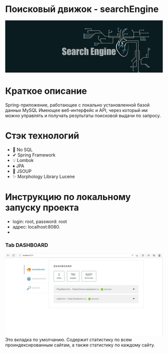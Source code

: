 #  Поисковый движок - searchEngine
 <a href="https://starrocks.io/index">
   </a>
    <a href="https://starrocks.io/index">
    <img  width="900" src="https://github.com/alexeyBel0v/searchEngine/blob/main/data/pic/main.jpg">
   </a>
   
# Краткое описание
Spring-приложение, работающее с
локально установленной базой данных MySQL
Имеющее веб-интерфейс и API, через который им можно управлять и получать
результаты поисковой выдачи по запросу.

# Стэк технологий
* 🥝 No SQL 
* ✔  Spring Framework
* 💡  Lombok
* ♦   JPA
* 🧩 JSOUP
* ✨ Morphology Library Lucene

# Инструкцию по локальному запуску проекта

* login: root, password: root 
* адрес: localhost:8080.
* 

### Tab DASHBOARD
![image](/data/main1.JPG)
Это вкладка по умолчанию. Содержит статистику по всем проиндексированным сайтам, а также статистику по каждому сайту.

